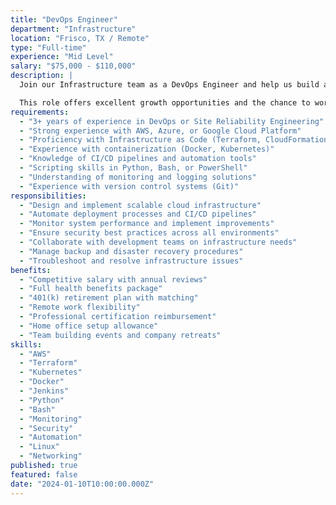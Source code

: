 ```yaml
---
title: "DevOps Engineer"
department: "Infrastructure"
location: "Frisco, TX / Remote"
type: "Full-time"
experience: "Mid Level"
salary: "$75,000 - $110,000"
description: |
  Join our Infrastructure team as a DevOps Engineer and help us build and maintain the systems that power our applications and client solutions. You'll work with cutting-edge cloud technologies and automation tools to ensure our platforms are scalable, reliable, and secure.

  This role offers excellent growth opportunities and the chance to work with a variety of technologies across multiple cloud platforms.
requirements:
  - "3+ years of experience in DevOps or Site Reliability Engineering"
  - "Strong experience with AWS, Azure, or Google Cloud Platform"
  - "Proficiency with Infrastructure as Code (Terraform, CloudFormation)"
  - "Experience with containerization (Docker, Kubernetes)"
  - "Knowledge of CI/CD pipelines and automation tools"
  - "Scripting skills in Python, Bash, or PowerShell"
  - "Understanding of monitoring and logging solutions"
  - "Experience with version control systems (Git)"
responsibilities:
  - "Design and implement scalable cloud infrastructure"
  - "Automate deployment processes and CI/CD pipelines"
  - "Monitor system performance and implement improvements"
  - "Ensure security best practices across all environments"
  - "Collaborate with development teams on infrastructure needs"
  - "Manage backup and disaster recovery procedures"
  - "Troubleshoot and resolve infrastructure issues"
benefits:
  - "Competitive salary with annual reviews"
  - "Full health benefits package"
  - "401(k) retirement plan with matching"
  - "Remote work flexibility"
  - "Professional certification reimbursement"
  - "Home office setup allowance"
  - "Team building events and company retreats"
skills:
  - "AWS"
  - "Terraform"
  - "Kubernetes"
  - "Docker"
  - "Jenkins"
  - "Python"
  - "Bash"
  - "Monitoring"
  - "Security"
  - "Automation"
  - "Linux"
  - "Networking"
published: true
featured: false
date: "2024-01-10T10:00:00.000Z"
---
```

